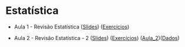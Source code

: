 # Estatística

* Aula 1 - Revisão Estatística ([Slides](https://github.com/ai2-education-fiep-turma-4/03-introducao-a-estatistica/tree/master/slides/aula1/03_estatistica.pdf)) ([Exercícios](https://github.com/ai2-education-fiep-turma-4/03-introducao-a-estatistica/tree/master/exercicios/aula1))

* Aula 2 - Revisão Estatística - 2 ([Slides](https://github.com/ai2-education-fiep-turma-4/03-introducao-a-estatistica/tree/master/slides/aula2/03_estatistica_2.pdf)) ([Exercícios](https://github.com/ai2-education-fiep-turma-4/03-introducao-a-estatistica/tree/master/exercicios/aula2)) ([Aula_2](https://github.com/ai2-education-fiep-turma-4/03-introducao-a-estatistica/tree/master/src/Curso_de_Estatística_Parte_2.ipynb))([Dados](https://github.com/ai2-education-fiep-turma-4/03-introducao-a-estatistica/tree/master/src/data))
